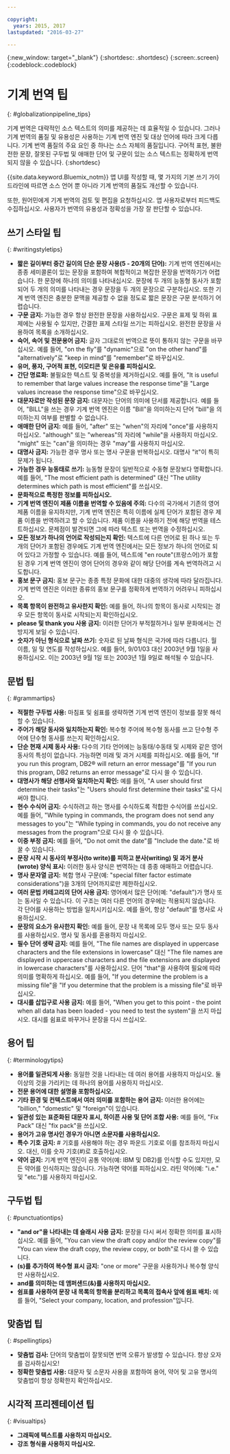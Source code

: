```yaml
---

copyright:
  years: 2015, 2017
lastupdated: "2016-03-27"

---
```


{:new_window: target="_blank"}
{:shortdesc: .shortdesc}
{:screen:.screen}
{:codeblock:.codeblock}


# 기계 번역 팁
{: #globalizationpipeline_tips}

기계 번역은 대략적인 소스 텍스트의 의미를 제공하는 데 효율적일 수 있습니다. 그러나 기계 번역의 품질 및 유용성은 사용하는 기계 번역 엔진 및 대상 언어에 따라 크게 다릅니다. 기계 번역 품질의 주요 요인 중 하나는 소스 자체의 품질입니다. 구어적 표현, 불완전한 문장, 잘못된 구두법 및 애매한 단어 및 구문이 있는 소스 텍스트는 정확하게 번역되지 않을 수 있습니다.
{:shortdesc}

{{site.data.keyword.Bluemix_notm}} 앱 UI를 작성할 때, 몇 가지의 기본 쓰기 가이드라인에 따르면 소스 언어 뿐 아니라 기계 번역의 품질도 개선할 수 있습니다.

또한, 원어민에게 기계 번역의 검토 및 편집을 요청하십시오. 앱 사용자로부터 피드백도 수집하십시오. 사용자가 번역의 유용성과 정확성을 가장 잘 판단할 수 있습니다.

## 쓰기 스타일 팁
{: #writingstyletips}

* **짧은 길이부터 중간 길이의 단순 문장 사용(5 - 20개의 단어):** 기계 번역 엔진에서는 종종 세미콜론이 있는 문장을 포함하여 복합적이고 복잡한 문장을 번역하기가 어렵습니다. 한 문장에 하나의 의미를 나타내십시오. 문장에 두 개의 능동형 동사가 포함되어 두 개의 의미를 나타내는 경우 문장을 두 개의 문장으로 구분하십시오. 또한 기계 번역 엔진은 충분한 문맥을 제공할 수 없을 정도로 짧은 문장은 구문 분석하기 어렵습니다.
* **구문 금지:** 가능한 경우 항상 완전한 문장을 사용하십시오. 구문은 표제 및 하위 표제에는 사용될 수 있지만, 간결한 표제 스타일 쓰기는 피하십시오. 완전한 문장을 사용하여 목록을 소개하십시오.
* **숙어, 속어 및 전문용어 금지:** 글자 그대로의 번역으로 뜻이 통하지 않는 구문을 바꾸십시오. 예를 들어, "on the fly"를 "dynamic"으로 "on the other hand"를 "alternatively"로 "keep in mind"를 "remember"로 바꾸십시오.
* **유머, 풍자, 구어적 표현, 이모티콘 및 은유를 피하십시오.**
* **간단 명료화:** 불필요한 텍스트 및 중복성을 제거하십시오. 예를 들어, "It is useful to remember that large values increase the response time"을 "Large values increase the response time"으로 바꾸십시오.
* **대문자로만 작성된 문장 금지:** 대문자는 단어의 의미에 단서를 제공합니다. 예를 들어, "BILL"을 쓰는 경우 기계 번역 엔진은 이름 "Bill"을 의미하는지 단어 "bill"을 의미하는지 여부를 판별할 수 없습니다.
* **애매한 단어 금지:** 예를 들어, "after" 또는 "when"의 자리에 "once"를 사용하지 마십시오. "although" 또는 "whereas"의 자리에 "while"을 사용하지 마십시오. "might" 또는 "can"을 의미하는 경우 "may"를 사용하지 마십시오.
* **대명사 금지:** 가능한 경우 명사 또는 명사 구문을 반복하십시오. 대명사 "it"이 특히 문제가 됩니다.
* **가능한 경우 능동태로 쓰기:** 능동형 문장이 일반적으로 수동형 문장보다 명확합니다. 예를 들어, "The most efficient path is determined" 대신 "The utility determines which path is most efficient"를 쓰십시오.
* **문화적으로 특정한 정보를 피하십시오.**
* **기계 번역 엔진이 제품 이름을 번역할 수 있음에 주의:** 다수의 국가에서 기존의 영어 제품 이름을 유지하지만, 기계 번역 엔진은 특히 이름에 실제 단어가 포함된 경우 제품 이름을 번역하려고 할 수 있습니다. 제품 이름을 사용하기 전에 해당 번역을 테스트하십시오. 문제점이 발견되면 그에 따라 텍스트 또는 번역을 수정하십시오.
* **모든 정보가 하나의 언어로 작성되는지 확인:** 텍스트에 다른 언어로 된 하나 또는 두 개의 단어가 포함된 경우에도 기계 번역 엔진에서는 모든 정보가 하나의 언어로 되어 있다고 가정할 수 있습니다. 예를 들어, 텍스트에 "en route"(프랑스어)가 포함된 경우 기계 번역 엔진이 영어 단어의 경우와 같이 해당 단어를 계속 번역하려고 시도합니다.
* **홍보 문구 금지:** 홍보 문구는 종종 특정 문화에 대한 대중의 생각에 따라 달라집니다. 기계 번역 엔진은 이러한 종류의 홍보 문구를 정확하게 번역하기 어려우니 피하십시오.
* **목록 항목이 완전하고 유사한지 확인:** 예를 들어, 하나의 항목이 동사로 시작되는 경우 모든 항목이 동사로 시작되는지 확인하십시오.
* **please 및 thank you 사용 금지:** 이러한 단어가 부적절하거나 일부 문화에서는 건방지게 보일 수 있습니다.
* **숫자가 아닌 형식으로 날짜 쓰기:** 숫자로 된 날짜 형식은 국가에 따라 다릅니다. 월 이름, 일 및 연도를 작성하십시오. 예를 들어, 9/01/03 대신 2003년 9월 1일을 사용하십시오. 이는 2003년 9월 1일 또는 2003년 1월 9일로 해석될 수 있습니다.

## 문법 팁
{: #grammartips}

* **적절한 구두법 사용:** 마침표 및 쉼표를 생략하면 기계 번역 엔진이 정보를 잘못 해석할 수 있습니다.
* **주어가 해당 동사와 일치하는지 확인:** 복수형 주어에 복수형 동사를 쓰고 단수형 주어에 단수형 동사를 쓰는지 확인하십시오.
* **단순 현재 시제 동사 사용:** 다수의 기타 언어에는 능동태/수동태 및 시제와 같은 영어 동사의 특성이 없습니다. 가능하면 미래 및 과거 시제를 피하십시오. 예를 들어, "If you run this program, DB2® will return an error message"를 "If you run this program, DB2 returns an error message"로 다시 쓸 수 있습니다.
* **대명사가 해당 선행사와 일치하는지 확인:** 예를 들어, "A user should first determine their tasks"는 "Users should first determine their tasks"로 다시 써야 합니다.
* **현수 수식어 금지:** 수식하려고 하는 명사를 수식하도록 적합한 수식어를 쓰십시오. 예를 들어, "While typing in commands, the program does not send any messages to you"는 "While typing in commands, you do not receive any messages from the program"으로 다시 쓸 수 있습니다.
* **이중 부정 금지:** 예를 들어, "Do not omit the date"를 "Include the date."로 바꿀 수 있습니다.
* **문장 시작 시 동사의 부정사(to write)를 피하고 분사(writing) 및 과거 분사(wrote) 양식 표시:** 이러한 동사 양식은 번역하는 데 종종 애매하고 어렵습니다.
* **명사 문자열 금지:** 복합 명사 구문(예: "special filter factor estimate considerations")을 3개의 단어까지로만 제한하십시오.
* **여러 문법 카테고리의 단어 사용 금지:** 영어에서 많은 단어(예: "default")가 명사 또는 동사일 수 있습니다. 이 구조는 여러 다른 언어의 경우에는 적용되지 않습니다. 각 단어를 사용하는 방법을 일치시키십시오. 예를 들어, 항상 "default"를 명사로 사용하십시오.
* **문장의 요소가 유사한지 확인:** 예를 들어, 문장 내 목록에 모두 명사 또는 모두 동사를 사용하십시오. 명사 및 동사를 혼용하지 마십시오.
* **필수 단어 생략 금지:** 예를 들어, "The file names are displayed in uppercase characters and the file extensions in lowercase" 대신 "The file names are displayed in uppercase characters and the file extensions are displayed in lowercase characters"를 사용하십시오. 단어 "that"을 사용하여 필요에 따라 의미를 명확하게 하십시오. 예를 들어, "If you determine the problem is a missing file"을 "If you determine that the problem is a missing file"로 바꾸십시오.
* **대시를 삽입구로 사용 금지:** 예를 들어, "When you get to this point - the point when all data has been loaded - you need to test the system"을 쓰지 마십시오. 대시를 쉼표로 바꾸거나 문장을 다시 쓰십시오.

## 용어 팁
{: #terminologytips}

* **용어를 일관되게 사용:** 동일한 것을 나타내는 데 여러 용어를 사용하지 마십시오. 둘 이상의 것을 가리키는 데 하나의 용어를 사용하지 마십시오.
* **전문 용어에 대한 설명을 포함하십시오.**
* **기타 환경 및 컨텍스트에서 여러 의미를 포함하는 용어 금지:** 이러한 용어에는 "billion," "domestic" 및 "foreign"이 있습니다.
* **일관성 있는 표준화된 대문자 표시, 하이픈 사용 및 단어 조합 사용:** 예를 들어, "Fix Pack" 대신 "fix pack"을 쓰십시오.
* **용어가 고유 명사인 경우가 아니면 소문자를 사용하십시오.**
* **특수 기호 금지:** # 기호를 사용해야 하는 경우 파운드 기호로 이를 참조하지 마십시오. 대신, 이를 숫자 기호(#)로 호출하십시오.
* **약어 금지:** 기계 번역 엔진이 공통 약어(예: IBM 및 DB2)를 인식할 수도 있지만, 모든 약어를 인식하지는 않습니다. 가능하면 약어를 피하십시오. 라틴 약어(예: "i.e." 및 "etc.")를 사용하지 마십시오.

## 구두법 팁
{: #punctuationtips}

* **"and or"을 나타내는 데 슬래시 사용 금지:** 문장을 다시 써서 정확한 의미를 표시하십시오. 예를 들어, "You can view the draft copy and/or the review copy"를 "You can view the draft copy, the review copy, or both"로 다시 쓸 수 있습니다.
* **(s)를 추가하여 복수형 표시 금지:** "one or more" 구문을 사용하거나 복수형 양식만 사용하십시오.
* **and를 의미하는 데 앰퍼샌드(&)를 사용하지 마십시오.**
* **쉼표를 사용하여 문장 내 목록의 항목을 분리하고 목록의 접속사 앞에 쉼표 배치:** 예를 들어, "Select your company, location, and profession"입니다.

## 맞춤법 팁
{: #spellingtips}

* **맞춤법 검사:** 단어의 맞춤법이 잘못되면 번역 오류가 발생할 수 있습니다. 항상 오자를 검사하십시오!
* **정확한 맞춤법 사용:** 대문자 및 소문자 사용을 포함하여 용어, 약어 및 고유 명사의 맞춤법이 항상 정확한지 확인하십시오.

## 시각적 프리젠테이션 팁
{: #visualtips}

* **그래픽에 텍스트를 사용하지 마십시오.**
* **강조 형식을 사용하지 마십시오.**
